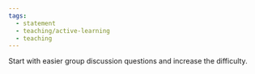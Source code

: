 ```yaml
---
tags:
  - statement
  - teaching/active-learning
  - teaching
---
```

Start with easier group discussion questions and increase the difficulty.